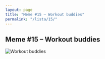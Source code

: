 ```yaml
---
layout: page
title: "Meme #15 – Workout buddies"
permalink: "/lista/15/"
---
```


## Meme #15 – Workout buddies

![Workout buddies](https://i.chzbgr.com/full/10441197312/h236C792E/workout-buddies)

